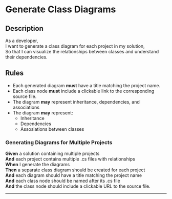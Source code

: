 # Generate Class Diagrams

## Description

As a developer,  
I want to generate a class diagram for each project in my solution,  
So that I can visualize the relationships between classes and understand their dependencies.

## Rules

- Each generated diagram **must** have a title matching the project name.
- Each class node **must** include a clickable link to the corresponding source file.
- The diagram **may** represent inheritance, dependencies, and associations
- The diagram **may** represent:
	- Inheritance
	- Dependencies
	- Assosiations between classes

### Generating Diagrams for Multiple Projects

**Given** a solution containing multiple projects  
**And** each project contains multiple .cs files with relationships  
**When** I generate the diagrams  
**Then** a separate class diagram should be created for each project  
**And** each diagram should have a title matching the project name  
**And** each class node should be named after its .cs file  
**And** the class node should include a clickable URL to the source file.

---

